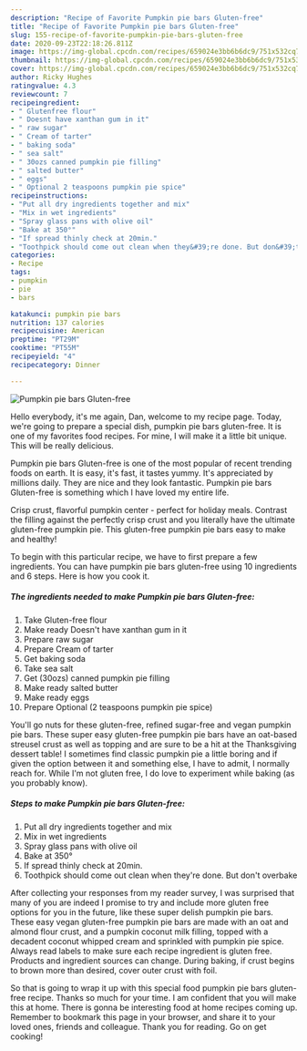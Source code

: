 ```yaml
---
description: "Recipe of Favorite Pumpkin pie bars Gluten-free"
title: "Recipe of Favorite Pumpkin pie bars Gluten-free"
slug: 155-recipe-of-favorite-pumpkin-pie-bars-gluten-free
date: 2020-09-23T22:18:26.811Z
image: https://img-global.cpcdn.com/recipes/659024e3bb6b6dc9/751x532cq70/pumpkin-pie-bars-gluten-free-recipe-main-photo.jpg
thumbnail: https://img-global.cpcdn.com/recipes/659024e3bb6b6dc9/751x532cq70/pumpkin-pie-bars-gluten-free-recipe-main-photo.jpg
cover: https://img-global.cpcdn.com/recipes/659024e3bb6b6dc9/751x532cq70/pumpkin-pie-bars-gluten-free-recipe-main-photo.jpg
author: Ricky Hughes
ratingvalue: 4.3
reviewcount: 7
recipeingredient:
- " Glutenfree flour"
- " Doesnt have xanthan gum in it"
- " raw sugar"
- " Cream of tarter"
- " baking soda"
- " sea salt"
- " 30ozs canned pumpkin pie filling"
- " salted butter"
- " eggs"
- " Optional 2 teaspoons pumpkin pie spice"
recipeinstructions:
- "Put all dry ingredients together and mix"
- "Mix in wet ingredients"
- "Spray glass pans with olive oil"
- "Bake at 350°"
- "If spread thinly check at 20min."
- "Toothpick should come out clean when they&#39;re done. But don&#39;t overbake"
categories:
- Recipe
tags:
- pumpkin
- pie
- bars

katakunci: pumpkin pie bars 
nutrition: 137 calories
recipecuisine: American
preptime: "PT29M"
cooktime: "PT55M"
recipeyield: "4"
recipecategory: Dinner

---
```



![Pumpkin pie bars Gluten-free](https://img-global.cpcdn.com/recipes/659024e3bb6b6dc9/751x532cq70/pumpkin-pie-bars-gluten-free-recipe-main-photo.jpg)

Hello everybody, it's me again, Dan, welcome to my recipe page. Today, we're going to prepare a special dish, pumpkin pie bars gluten-free. It is one of my favorites food recipes. For mine, I will make it a little bit unique. This will be really delicious.

Pumpkin pie bars Gluten-free is one of the most popular of recent trending foods on earth. It is easy, it's fast, it tastes yummy. It's appreciated by millions daily. They are nice and they look fantastic. Pumpkin pie bars Gluten-free is something which I have loved my entire life.

Crisp crust, flavorful pumpkin center - perfect for holiday meals. Contrast the filling against the perfectly crisp crust and you literally have the ultimate gluten-free pumpkin pie. This gluten-free pumpkin pie bars easy to make and healthy!


To begin with this particular recipe, we have to first prepare a few ingredients. You can have pumpkin pie bars gluten-free using 10 ingredients and 6 steps. Here is how you cook it.

<!--inarticleads1-->

##### The ingredients needed to make Pumpkin pie bars Gluten-free:

1. Take  Gluten-free flour
1. Make ready  Doesn&#39;t have xanthan gum in it
1. Prepare  raw sugar
1. Prepare  Cream of tarter
1. Get  baking soda
1. Take  sea salt
1. Get  (30ozs) canned pumpkin pie filling
1. Make ready  salted butter
1. Make ready  eggs
1. Prepare  Optional (2 teaspoons pumpkin pie spice)


You&#39;ll go nuts for these gluten-free, refined sugar-free and vegan pumpkin pie bars. These super easy gluten-free pumpkin pie bars have an oat-based streusel crust as well as topping and are sure to be a hit at the Thanksgiving dessert table! I sometimes find classic pumpkin pie a little boring and if given the option between it and something else, I have to admit, I normally reach for. While I&#39;m not gluten free, I do love to experiment while baking (as you probably know). 

<!--inarticleads2-->

##### Steps to make Pumpkin pie bars Gluten-free:

1. Put all dry ingredients together and mix
1. Mix in wet ingredients
1. Spray glass pans with olive oil
1. Bake at 350°
1. If spread thinly check at 20min.
1. Toothpick should come out clean when they&#39;re done. But don&#39;t overbake


After collecting your responses from my reader survey, I was surprised that many of you are indeed I promise to try and include more gluten free options for you in the future, like these super delish pumpkin pie bars. These easy vegan gluten-free pumpkin pie bars are made with an oat and almond flour crust, and a pumpkin coconut milk filling, topped with a decadent coconut whipped cream and sprinkled with pumpkin pie spice. Always read labels to make sure each recipe ingredient is gluten free. Products and ingredient sources can change. During baking, if crust begins to brown more than desired, cover outer crust with foil. 

So that is going to wrap it up with this special food pumpkin pie bars gluten-free recipe. Thanks so much for your time. I am confident that you will make this at home. There is gonna be interesting food at home recipes coming up. Remember to bookmark this page in your browser, and share it to your loved ones, friends and colleague. Thank you for reading. Go on get cooking!
